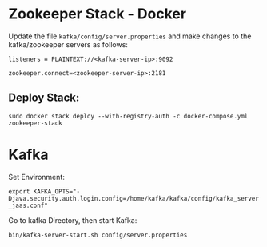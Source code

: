 # Zookeeper Stack - Docker 

Update the file `kafka/config/server.properties` and make changes to the kafka/zookeeper servers as follows:

`listeners = PLAINTEXT://<kafka-server-ip>:9092`

`zookeeper.connect=<zookeeper-server-ip>:2181`

## Deploy Stack:

`sudo docker stack deploy --with-registry-auth -c docker-compose.yml zookeeper-stack`

# Kafka

Set Environment:

`export KAFKA_OPTS="-Djava.security.auth.login.config=/home/kafka/kafka/config/kafka_server_jaas.conf"`

Go to kafka Directory, then start Kafka:

`bin/kafka-server-start.sh config/server.properties`
